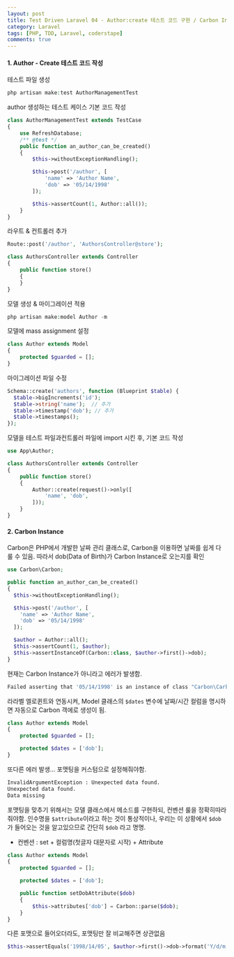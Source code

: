 ```yaml
---
layout: post
title: Test Driven Laravel 04 - Author:create 테스트 코드 구현 / Carbon Instance
category: Laravel
tags: [PHP, TDD, Laravel, coderstape]
comments: true
---
```




#### 1. Author - Create 테스트 코드 작성 

테스트 파일 생성

```php
php artisan make:test AuthorManagementTest
```

author 생성하는 테스트 케이스 기본 코드 작성

```php
class AuthorManagementTest extends TestCase
{
    use RefreshDatabase;
    /** @test */
    public function an_author_can_be_created()
    {
        $this->withoutExceptionHandling();

        $this->post('/author', [
            'name' => 'Author Name',
            'dob' => '05/14/1998'
        ]);

        $this->assertCount(1, Author::all());
    }
}
```

라우트 & 컨트롤러 추가

```php
Route::post('/author', 'AuthorsController@store');

class AuthorsController extends Controller
{
    public function store()
    {
    }
}
```



모델 생성 & 마이그레이션 적용

```php
php artisan make:model Author -m
```



모델에 mass assignment 설정

```php
class Author extends Model
{
    protected $guarded = [];
}
```



마이그레이션 파일 수정

```php
Schema::create('authors', function (Blueprint $table) {
  $table->bigIncrements('id');
  $table->string('name');  // 추가
  $table->timestamp('dob'); // 추가
  $table->timestamps();
});
```



모델을 테스트 파일과컨트롤러 파일에 import 시킨 후, 기본 코드 작성

```php
use App\Author;

class AuthorsController extends Controller
{
    public function store()
    {
        Author::create(request()->only([
            'name', 'dob',
        ]));
    }
}
```



#### 2. Carbon Instance

Carbon은 PHP에서 개발한 날짜 관리 클래스로, Carbon을 이용하면 날짜를 쉽게 다룰 수 있음. 따라서 dob(Data of Birth)가 Carbon Instance로 오는지를 확인

```php
use Carbon\Carbon;

public function an_author_can_be_created()
{
  $this->withoutExceptionHandling();

  $this->post('/author', [
    'name' => 'Author Name',
    'dob' => '05/14/1998'
  ]);

  $author = Author::all();
  $this->assertCount(1, $author);
  $this->assertInstanceOf(Carbon::class, $author->first()->dob);
}
```



현재는 Carbon Instance가 아니라고 에러가 발생함.

```bash
Failed asserting that '05/14/1998' is an instance of class "Carbon\Carbon".
```



라라벨 엘로퀸트와 연동시켜, Model 클래스의 `$dates` 변수에 날짜/시간 컬럼을 명시하면 자동으로 Carbon 객에로 생성이 됨.

```php
class Author extends Model
{
    protected $guarded = [];

    protected $dates = ['dob'];
}
```



또다른 에러 발생... 포맷팅을 커스텀으로 설정해줘야함.

```bash
InvalidArgumentException : Unexpected data found.
Unexpected data found.
Data missing
```



포맷팅을 맞추기 위해서는 모델 클래스에서 메소드를 구현하되, 컨벤션 룰을 정확히따라줘야함. 인수명을  `$attribute`이라고 하는 것이 통상적이나, 우리는 이 상황에서 `$dob`가 들어오는 것을 알고있으므로 간단히 `$dob` 라고 명명.

- 컨벤션 : set + 컬럼명(첫글자 대문자로 시작) + Attribute

```php
class Author extends Model
{
    protected $guarded = [];

    protected $dates = ['dob'];

    public function setDobAttribute($dob)
    {
        $this->attributes['dob'] = Carbon::parse($dob);
    }
}
```



다른 포맷으로 들어오더라도, 포맷팅만 잘 비교해주면 상관없음

```php
$this->assertEquals('1998/14/05', $author->first()->dob->format('Y/d/m'));
```
